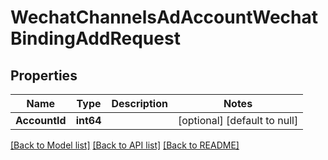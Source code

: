 # WechatChannelsAdAccountWechatBindingAddRequest

## Properties
Name | Type | Description | Notes
------------ | ------------- | ------------- | -------------
**AccountId** | **int64** |  | [optional] [default to null]

[[Back to Model list]](../README.md#documentation-for-models) [[Back to API list]](../README.md#documentation-for-api-endpoints) [[Back to README]](../README.md)


